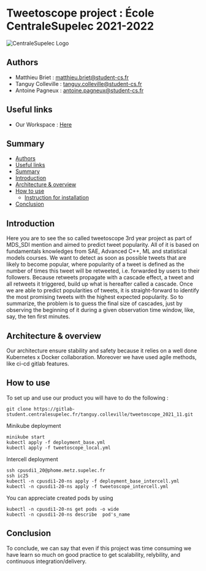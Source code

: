 # Tweetoscope project : École CentraleSupelec 2021-2022 

![CentraleSupelec Logo](https://www.centralesupelec.fr/sites/all/themes/cs_theme/medias/common/images/intro/logo_nouveau.jpg)


## Authors 
* Matthieu Briet : matthieu.briet@student-cs.fr
* Tanguy Colleville : tanguy.colleville@student-cs.fr
* Antoine Pagneux : antoine.pagneux@student-cs.fr

## Useful links 
* Our Workspace : [Here](https://tanguycolleville.notion.site/Tweetoscope_2021_11-4ee9e24f4bf14f8aa0896e83d75d0862)

## Summary
  - [Authors ](#authors-)
  - [Useful links](#Useful-links)
  - [Summary](#summary)
  - [Introduction](#introduction)
  - [Architecture & overview](#architecture--overview)
  - [How to use](#how-to-use)
    - [Instruction for installation](#instruction-for-installation)
  - [Conclusion](#conclusion)

## Introduction
Here you are to see the so called tweetoscope 3rd year project as part of MDS_SDI mention and aimed to predict tweet popularity. All of it is based on fundamentals knowledges from SAE, Advanced C++, ML and statistical models courses. We want to detect as soon as possible tweets that are likely to become popular, where popularity of a tweet is defined as the number of times this tweet will be retweeted, i.e. forwarded by users to their followers. Because retweets propagate with a cascade effect, a tweet and all retweets it triggered, build up what is hereafter called a cascade. Once we are able to predict popularities of tweets, it is straight-forward to identify the most promising tweets with the highest expected popularity. So to summarize, the problem is to guess the final size of cascades, just by observing the beginning of it during a given observation time window, like, say, the ten first minutes.

## Architecture & overview
Our architecture ensure stability and safety because it relies on a well done Kubernetes x Docker collaboration. Moreover we have used agile methods, like ci-cd gitlab features.


## How to use 
To set up and use our product you will have to do the following : 
```
git clone https://gitlab-student.centralesupelec.fr/tanguy.colleville/tweetoscope_2021_11.git
```

Minikube deployment


```
minikube start
kubectl apply -f deployment_base.yml
kubectl apply -f tweetoscope_local.yml
```


Intercell deployment 

```
ssh cpusdi1_20@phome.metz.supelec.fr
ssh ic25
kubectl -n cpusdi1-20-ns apply -f deployment_base_intercell.yml
kubectl -n cpusdi1-20-ns apply -f tweetoscope_intercell.yml
```

You can appreciate created pods by using 

```
kubectl -n cpusdi1-20-ns get pods -o wide
kubectl -n cpusdi1-20-ns describe  pod's_name
```

## Conclusion
To conclude, we can say that even if this project was time consuming we have learn so much on good practice to get scalability, relybility, and continuous integration/delivery. 
